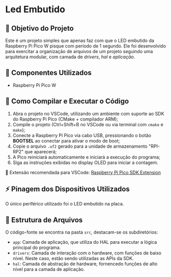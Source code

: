 # Led Embutido

## 🎯 Objetivo do Projeto

Este é um projeto simples que apenas faz com que o LED embutido da Raspberry Pi Pico W pisque com período de 1 segundo. Ele foi desenvolvido para exercitar a organização de arquivos de um projeto seguindo uma arquitetura modular, com camada de _drivers_, _hal_ e _aplicação_.

## 🔧 Componentes Utilizados

- Raspberry Pi Pico W

## 💾 Como Compilar e Executar o Código

1. Abra o projeto no VSCode, utilizando um ambiente com suporte ao SDK do Raspberry Pi Pico (CMake + compilador ARM);
2. Compile o projeto (Ctrl+Shift+B no VSCode ou via terminal com `cmake` e `make`);
3. Conecte a Raspberry Pi Pico via cabo USB, pressionando o botão **BOOTSEL** ao conectar para ativar o modo de boot;
4. Copie o arquivo `.uf2` gerado para a unidade de armazenamento "RPI-RP2" que aparecerá;
5. A Pico reiniciará automaticamente e iniciará a execução do programa;
6. Siga as instruções exibidas no display OLED para iniciar a contagem.

🔗 Extensão recomendada para VSCode: [Raspberry Pi Pico SDK Extension](https://github.com/raspberrypi/pico-vscode)

## ⚡ Pinagem dos Dispositivos Utilizados

O único periférico utilizado foi o LED embutido na placa.

## 📂 Estrutura de Arquivos

O código-fonte se encontra na pasta `src`, destacam-se os subdiretórios:

- `app`: Camada de aplicação, que utiliza do HAL para executar a lógica principal do programa.
- `drivers`: Camada de interação com o hardware, com funções de baixo nível. Neste caso, estão sendo utilizadas as APIs da SDK.
- `hal`: Camada de abstração de hardware, fornencedo funções de alto nível para a camada de aplicação.
